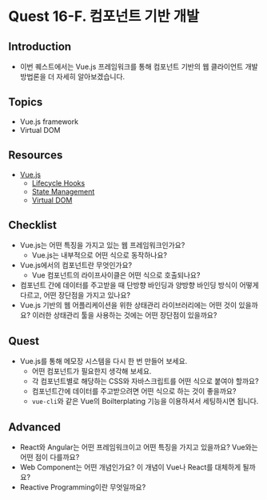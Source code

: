 # Quest 16-F. 컴포넌트 기반 개발

## Introduction
* 이번 퀘스트에서는 Vue.js 프레임워크를 통해 컴포넌트 기반의 웹 클라이언트 개발 방법론을 더 자세히 알아보겠습니다.

## Topics
* Vue.js framework
* Virtual DOM

## Resources
* [Vue.js](https://vuejs.org)
  * [Lifecycle Hooks](https://v3.vuejs.org/guide/composition-api-lifecycle-hooks.html)
  * [State Management](https://v3.vuejs.org/guide/state-management.html)
  * [Virtual DOM](https://v3.vuejs.org/guide/optimizations.html#virtual-dom)

## Checklist
* Vue.js는 어떤 특징을 가지고 있는 웹 프레임워크인가요?
  * Vue.js는 내부적으로 어떤 식으로 동작하나요?
* Vue.js에서의 컴포넌트란 무엇인가요?
  * Vue 컴포넌트의 라이프사이클은 어떤 식으로 호출되나요?
* 컴포넌트 간에 데이터를 주고받을 때 단방향 바인딩과 양방향 바인딩 방식이 어떻게 다르고, 어떤 장단점을 가지고 있나요?
* Vue.js 기반의 웹 어플리케이션을 위한 상태관리 라이브러리에는 어떤 것이 있을까요? 이러한 상태관리 툴을 사용하는 것에는 어떤 장단점이 있을까요?

## Quest
* Vue.js를 통해 메모장 시스템을 다시 한 번 만들어 보세요.
  * 어떤 컴포넌트가 필요한지 생각해 보세요.
  * 각 컴포넌트별로 해당하는 CSS와 자바스크립트를 어떤 식으로 붙여야 할까요?
  * 컴포넌트간에 데이터를 주고받으려면 어떤 식으로 하는 것이 좋을까요?
  * `vue-cli`와 같은 Vue의 Boilterplating 기능을 이용하셔서 세팅하시면 됩니다.

## Advanced
* React와 Angular는 어떤 프레임워크이고 어떤 특징을 가지고 있을까요? Vue와는 어떤 점이 다를까요?
* Web Component는 어떤 개념인가요? 이 개념이 Vue나 React를 대체하게 될까요?
* Reactive Programming이란 무엇일까요?
